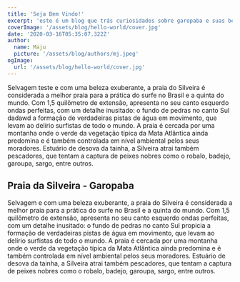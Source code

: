 ```yaml
---
title: 'Seja Bem Vindo!'
excerpt: 'este é um blog que trás curiosidades sobre garopaba e suas belezas naturais'
coverImage: '/assets/blog/hello-world/cover.jpg'
date: '2020-03-16T05:35:07.322Z'
author:
  name: Maju
  picture: '/assets/blog/authors/mj.jpeg'
ogImage:
  url: '/assets/blog/hello-world/cover.jpg'
---
```


Selvagem teste e com uma beleza exuberante, a praia do Silveira é considerada a melhor praia para a prática do surfe no Brasil e a quinta do mundo. Com 1,5 quilômetro de extensão, apresenta no seu canto esquerdo ondas perfeitas, com um detalhe inusitado: o fundo de pedras no canto Sul dadawd a formação de verdadeiras pistas de água em movimento, que levam ao delírio surfistas de todo o mundo. A praia é cercada por uma montanha onde o verde da vegetação típica da Mata Atlântica ainda predomina e é também controlada em nível ambiental pelos seus moradores. Estuário de desova da tainha, a Silveira atrai também pescadores, que tentam a captura de peixes nobres como o robalo, badejo, garoupa, sargo, entre outros.

## Praia da Silveira - Garopaba

Selvagem e com uma beleza exuberante, a praia do Silveira é considerada a melhor praia para a prática do surfe no Brasil e a quinta do mundo. Com 1,5 quilômetro de extensão, apresenta no seu canto esquerdo ondas perfeitas, com um detalhe inusitado: o fundo de pedras no canto Sul propicia a formação de verdadeiras pistas de água em movimento, que levam ao delírio surfistas de todo o mundo. A praia é cercada por uma montanha onde o verde da vegetação típica da Mata Atlântica ainda predomina e é também controlada em nível ambiental pelos seus moradores. Estuário de desova da tainha, a Silveira atrai também pescadores, que tentam a captura de peixes nobres como o robalo, badejo, garoupa, sargo, entre outros.